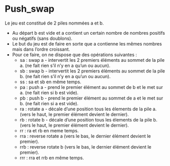 # Push_swap

Le jeu est constitué de 2 piles nommées a et b.
* Au départ b est vide et a contient un certain nombre de nombres positifs ou négatifs
(sans doublons).
* Le but du jeu est de faire en sorte que a contienne les mêmes nombres mais dans
l’ordre croissant.
* Pour ce faire, on ne dispose que des opérations suivantes :
	* sa : swap a - intervertit les 2 premiers éléments au sommet de la pile a.
(ne fait rien s’il n’y en a qu’un ou aucun).
	* sb : swap b - intervertit les 2 premiers éléments au sommet de la pile b.
(ne fait rien s’il n’y en a qu’un ou aucun).
	* ss : sa et sb en même temps.
	* pa : push a - prend le premier élément au sommet de b et le met sur a.
(ne fait rien si b est vide).
	* pb : push b - prend le premier élément au sommet de a et le met sur b.
(ne fait rien si a est vide).
	* ra : rotate a - décale d’une position tous les élements de la pile a.
(vers le haut, le premier élément devient le dernier).
	* rb : rotate b - décale d’une position tous les élements de la pile b.
(vers le haut, le premier élément devient le dernier).
	* rr : ra et rb en meme temps.
	* rra : reverse rotate a
(vers le bas, le dernier élément devient le premier).
	* rrb : reverse rotate b
(vers le bas, le dernier élément devient le premier).
	* rrr : rra et rrb en même temps.
